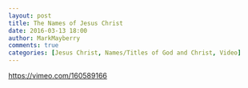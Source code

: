 ```yaml
---
layout: post
title: The Names of Jesus Christ
date: 2016-03-13 18:00
author: MarkMayberry
comments: true
categories: [Jesus Christ, Names/Titles of God and Christ, Video]
---
```

https://vimeo.com/160589166
